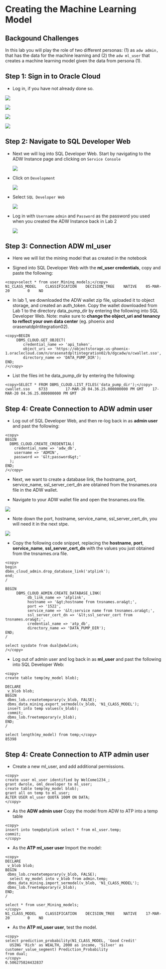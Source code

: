 # Creating the Machine Learning Model

## Backgound Challenges

In this lab you will play the role of two different personas: (1) as `adw admin,`
that has the data for the machine learning and (2) the `adw ml_user` that creates a
machine learning model given the data from persona (1).


## **Step 1:** Sign in to Oracle Cloud

- Log in, if you have not already done so.

![](./images/2/002.png  " ")

![](./images/2/003.png  " ")

![](./images/2/0041.png  " ")

![](./images/2/004.png  " ")


## **Step 2:** Navigate to SQL Developer Web

- Next we will log into SQL Developer Web. Start by navigating to the ADW Instance page and clicking on `Service Console`


  ![](./images/1/0311.png  " ")

- Click on `Development`

  ![](./images/1/0023.png  " ")

- Select `SQL Developer Web`

  ![](./images/1/0026.png  " ")

- Log in with `Username` `admin` and `Password` as the password you used when you created the ADW Instance back in Lab 2

  ![](./images/1/0025.png  " ")

## **Step 3:** Connection ADW ml_user

- Here we will list the mining model that as created in the notebook

- Signed into SQL Developer Web with the **ml_user credentials**, copy and paste the following:

```
<copy>select * from user_Mining_models;</copy>
N1_CLASS_MODEL    CLASSIFICATION    DECISION_TREE    NATIVE    05-MAR-20        0    NO    

```
- In lab 1, we downloaded the ADW wallet zip file, uploaded it to object storage, and created an auth\_token. Copy the wallet downloaded from Lab 1 to the directory data\_pump\_dir by entering the following into SQL Developer Web. Note: make sure to **change the object_uri and tenancy to reflect your own data center** (eg. phoenix and orasenatdpIntitegration02).

```
<copy>BEGIN
     DBMS_CLOUD.GET_OBJECT(
        credential_name => 'api_token',
        object_uri => 'https://objectstorage.us-phoenix-1.oraclecloud.com/n/orasenatdpltintegration02/b/dgcadw/o/cwallet.sso',
        directory_name => 'DATA_PUMP_DIR');
END;
/</copy>
```

- List the files int he data\_pump\_dir by entering the following:

```
<copy>SELECT * FROM DBMS_CLOUD.LIST_FILES('data_pump_dir');</copy>
cwallet.sso    6733        17-MAR-20 04.36.25.000000000 PM GMT    17-MAR-20 04.36.25.000000000 PM GMT
```

## **Step 4:** Create Connection to ADW admin user

- Log out of SQL Developer Web, and then re-log back in as **admin user** and past the following:

```
<copy>
BEGIN
  DBMS_CLOUD.CREATE_CREDENTIAL(
    credential_name => 'adw_db',
    username => 'ADMIN',
    password => '&lt;password&gt;'
  );
END;
/</copy>
```

- Next, we want to create a database link, the hostname, port, service\_name, ssl\_server\_cert_dn are obtained from the tnsnames.ora file in the ADW wallet.

- Navigate to your ADW wallet file and open the tnsnames.ora file.

![](./images/3/0027.png  " ")

- Note down the port, hostname, service\_name, ssl\_server\_cert_dn, you will need it in the next stpe.

![](./images/3/0028.png  " ")

- Copy the following code snippet, replacing the **hostname**, **port**, **service\_name**, **ssl\_server\_cert_dn** with the values you just obtained from the tnsnames.ora file.

```
<copy>
begin
dbms_cloud_admin.drop_database_link('atplink');
end;
/

BEGIN
     DBMS_CLOUD_ADMIN.CREATE_DATABASE_LINK(
          db_link_name => 'atplink',
          hostname => '&gt;hostname from tnsnames.ora&gt;',
          port => '1522',
          service_name => '&lt;service name from tnsnames.ora&gt;',
          ssl_server_cert_dn => '&lt;ssl_server_cert from tnsnames.ora&gt;',
          credential_name => 'atp_db',
          directory_name => 'DATA_PUMP_DIR');
END;
/

select sysdate from dual@adwlink;
/</copy>
```

- Log out of admin user and log back in as **ml_user** and past the following into SQL Developer Web:

```
<copy>
create table temp(my_model blob);

DECLARE
 v_blob blob;
BEGIN
 dbms_lob.createtemporary(v_blob, FALSE);
 dbms_data_mining.export_sermodel(v_blob, 'N1_CLASS_MODEL');
 insert into temp values(v_blob);
 commit;
 dbms_lob.freetemporary(v_blob);
END;
/

select length(my_model) from temp;</copy>
85398
```

## **Step 4:** Create Connection to ATP admin user

- Create a new ml_user, and add additional permissions.
```
<copy>
create user ml_user identified by WelCome1234_;
grant dwrole, oml_developer to ml_user;
create table temp(my_model blob);
grant all on temp to ml_user;
ALTER USER ml_user QUOTA 100M ON DATA;
</copy>
```

- As the **ADW admin user** Copy the model from ADW to ATP into a temp table
```
<copy>
insert into temp@atplink select * from ml_user.temp;
commit;
</copy>
```

- As the **ATP ml_user user** Import the model:
```
<copy>
DECLARE
 v_blob blob;
BEGIN
 dbms_lob.createtemporary(v_blob, FALSE);
  select my_model into v_blob from admin.temp;
 dbms_data_mining.import_sermodel(v_blob, 'N1_CLASS_MODEL');
 dbms_lob.freetemporary(v_blob);
END;
/

select * from user_Mining_models;
</copy>
N1_CLASS_MODEL    CLASSIFICATION    DECISION_TREE    NATIVE    17-MAR-20        0    NO    
```

- As the **ATP ml_user user**, test the model.
```
<copy>
select prediction_probability(N1_CLASS_MODEL, 'Good Credit'
  USING 'Rich' as WEALTH, 2000 as income, 'Silver' as customer_value_segment) Prediction_Probability
from dual;
</copy>
0.506275824432837
```

